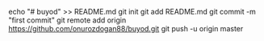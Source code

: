 echo "# buyod" >> README.md
git init
git add README.md
git commit -m "first commit"
git remote add origin https://github.com/onurozdogan88/buyod.git
git push -u origin master
